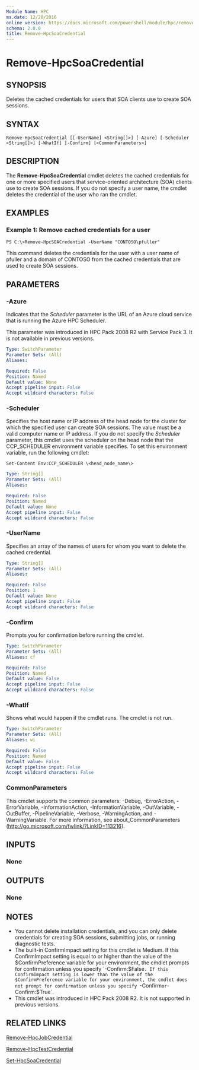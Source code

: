 ```yaml
---
Module Name: HPC
ms.date: 12/20/2016
online version: https://docs.microsoft.com/powershell/module/hpc/remove-hpcsoacredential?view=windowsserver2012r2-ps&wt.mc_id=ps-gethelp
schema: 2.0.0
title: Remove-HpcSoaCredential
---
```


# Remove-HpcSoaCredential

## SYNOPSIS
Deletes the cached credentials for users that SOA clients use to create SOA sessions.

## SYNTAX

```
Remove-HpcSoaCredential [[-UserName] <String[]>] [-Azure] [-Scheduler <String[]>] [-WhatIf] [-Confirm] [<CommonParameters>]
```

## DESCRIPTION
The **Remove-HpcSoaCredential** cmdlet deletes the cached credentials for one or more specified users that service-oriented architecture (SOA) clients use to create SOA sessions.
If you do not specify a user name, the cmdlet deletes the credential of the user who ran the cmdlet.

## EXAMPLES

### Example 1: Remove cached credentials for a user
```
PS C:\>Remove-HpcSOACredential -UserName "CONTOSO\pfuller"
```

This command deletes the credentials for the user with a user name of pfuller and a domain of CONTOSO from the cached credentials that are used to create SOA sessions.

## PARAMETERS

### -Azure
Indicates that the *Scheduler* parameter is the URL of an  Azure cloud service that is running the Azure HPC Scheduler.

This parameter was introduced in HPC Pack 2008 R2 with Service Pack 3.
It is not available in previous versions.

```yaml
Type: SwitchParameter
Parameter Sets: (All)
Aliases:

Required: False
Position: Named
Default value: None
Accept pipeline input: False
Accept wildcard characters: False
```

### -Scheduler
Specifies the host name or IP address of the head node for the cluster for which the specified user can create SOA sessions.
The value must be a valid computer name or IP address.
If you do not specify the *Scheduler* parameter, this cmdlet uses the scheduler on the head node that the CCP_SCHEDULER environment variable specifies.
To set this environment variable, run the following cmdlet:

`Set-Content Env:CCP_SCHEDULER \<head_node_name\>`

```yaml
Type: String[]
Parameter Sets: (All)
Aliases:

Required: False
Position: Named
Default value: None
Accept pipeline input: False
Accept wildcard characters: False
```

### -UserName
Specifies an array of the names of users for whom you want to delete the cached credential.

```yaml
Type: String[]
Parameter Sets: (All)
Aliases:

Required: False
Position: 1
Default value: None
Accept pipeline input: False
Accept wildcard characters: False
```

### -Confirm
Prompts you for confirmation before running the cmdlet.

```yaml
Type: SwitchParameter
Parameter Sets: (All)
Aliases: cf

Required: False
Position: Named
Default value: False
Accept pipeline input: False
Accept wildcard characters: False
```

### -WhatIf
Shows what would happen if the cmdlet runs.
The cmdlet is not run.

```yaml
Type: SwitchParameter
Parameter Sets: (All)
Aliases: wi

Required: False
Position: Named
Default value: False
Accept pipeline input: False
Accept wildcard characters: False
```

### CommonParameters
This cmdlet supports the common parameters: -Debug, -ErrorAction, -ErrorVariable, -InformationAction, -InformationVariable, -OutVariable, -OutBuffer, -PipelineVariable, -Verbose, -WarningAction, and -WarningVariable. For more information, see about_CommonParameters (http://go.microsoft.com/fwlink/?LinkID=113216).

## INPUTS

### None

## OUTPUTS

### None

## NOTES
* You cannot delete installation credentials, and you can only delete credentials for creating SOA sessions, submitting jobs, or running diagnostic tests.
* The built-in ConfirmImpact setting for this cmdlet is Medium. If this ConfirmImpact setting is equal to or higher than the value of the $ConfirmPreference variable for your environment, the cmdlet prompts for confirmation unless you specify `-Confirm:$False`. If this ConfirmImpact setting is lower than the value of the $ConfirmPreference variable for your environment, the cmdlet does not prompt for confirmation unless you specify `-Confirm` or `-Confirm:$True`.
* This cmdlet was introduced in HPC Pack 2008 R2. It is not supported in previous versions.

## RELATED LINKS

[Remove-HpcJobCredential](./Remove-HpcJobCredential.md)

[Remove-HpcTestCredential](./Remove-HpcTestCredential.md)

[Set-HpcSoaCredential](./Set-HpcSoaCredential.md)
